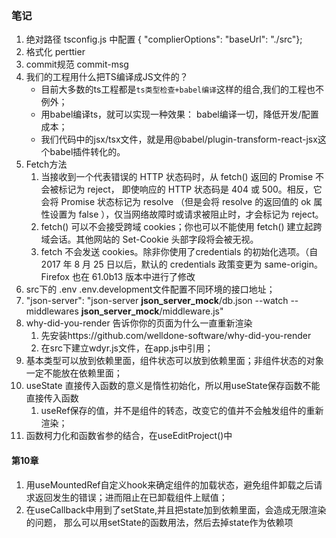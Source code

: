### 笔记
1. 绝对路径 tsconfig.js 中配置 { "complierOptions": "baseUrl": "./src"};
2. 格式化 perttier 
3. commit规范 commit-msg 
4. 我们的工程用什么把TS编译成JS文件的？
    - 目前大多数的ts工程都是`ts类型检查+babel编译`这样的组合,我们的工程也不例外；
    - 用babel编译ts，就可以实现一种效果： babel编译一切，降低开发/配置成本；
    - 我们代码中的jsx/tsx文件，就是用@babel/plugin-transform-react-jsx这个babel插件转化的。
5. Fetch方法
    1. 当接收到一个代表错误的 HTTP 状态码时，从 fetch() 返回的 Promise 不会被标记为 reject， 即使响应的 HTTP 状态码是 404 或 500。相反，它会将 Promise 状态标记为 resolve （但是会将 resolve 的返回值的 ok 属性设置为 false ），仅当网络故障时或请求被阻止时，才会标记为 reject。
    2. fetch() 可以不会接受跨域 cookies；你也可以不能使用 fetch() 建立起跨域会话。其他网站的 Set-Cookie 头部字段将会被无视。
    3. fetch 不会发送 cookies。除非你使用了credentials 的初始化选项。（自 2017 年 8 月 25 日以后，默认的 credentials 政策变更为 same-origin。Firefox 也在 61.0b13 版本中进行了修改
6. src下的 .env .env.development文件配置不同环境的接口地址；
7. "json-server": "json-server __json_server_mock__/db.json --watch --middlewares __json_server_mock__/middleware.js"
8. why-did-you-render 告诉你你的页面为什么一直重新渲染
    1. 先安装https://github.com/welldone-software/why-did-you-render
    2. 在src下建立wdyr.js文件，在app.js中引用；
9. 基本类型可以放到依赖里面，组件状态可以放到依赖里面；非组件状态的对象一定不能放在依赖里面；
10. useState 直接传入函数的意义是惰性初始化，所以用useState保存函数不能直接传入函数
    1. useRef保存的值，并不是组件的转态，改变它的值并不会触发组件的重新渲染；
11. 函数柯力化和函数省参的结合，在useEditProject()中
#### 第10章
1. 用useMountedRef自定义hook来确定组件的加载状态，避免组件卸载之后请求返回发生的错误；进而阻止在已卸载组件上赋值；
2. 在useCallback中用到了setState,并且把state加到依赖里面，会造成无限渲染的问题， 那么可以用setState的函数用法，然后去掉state作为依赖项
